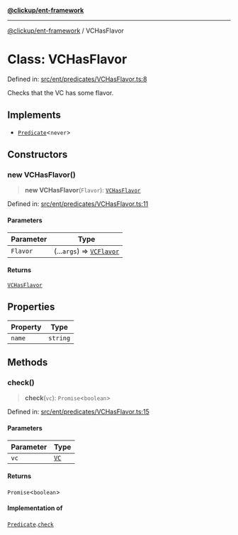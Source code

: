 [**@clickup/ent-framework**](../README.md)

***

[@clickup/ent-framework](../globals.md) / VCHasFlavor

# Class: VCHasFlavor

Defined in: [src/ent/predicates/VCHasFlavor.ts:8](https://github.com/clickup/ent-framework/blob/master/src/ent/predicates/VCHasFlavor.ts#L8)

Checks that the VC has some flavor.

## Implements

- [`Predicate`](../interfaces/Predicate.md)\<`never`\>

## Constructors

### new VCHasFlavor()

> **new VCHasFlavor**(`Flavor`): [`VCHasFlavor`](VCHasFlavor.md)

Defined in: [src/ent/predicates/VCHasFlavor.ts:11](https://github.com/clickup/ent-framework/blob/master/src/ent/predicates/VCHasFlavor.ts#L11)

#### Parameters

| Parameter | Type |
| ------ | ------ |
| `Flavor` | (...`args`) => [`VCFlavor`](VCFlavor.md) |

#### Returns

[`VCHasFlavor`](VCHasFlavor.md)

## Properties

| Property | Type |
| ------ | ------ |
| <a id="name"></a> `name` | `string` |

## Methods

### check()

> **check**(`vc`): `Promise`\<`boolean`\>

Defined in: [src/ent/predicates/VCHasFlavor.ts:15](https://github.com/clickup/ent-framework/blob/master/src/ent/predicates/VCHasFlavor.ts#L15)

#### Parameters

| Parameter | Type |
| ------ | ------ |
| `vc` | [`VC`](VC.md) |

#### Returns

`Promise`\<`boolean`\>

#### Implementation of

[`Predicate`](../interfaces/Predicate.md).[`check`](../interfaces/Predicate.md#check)
